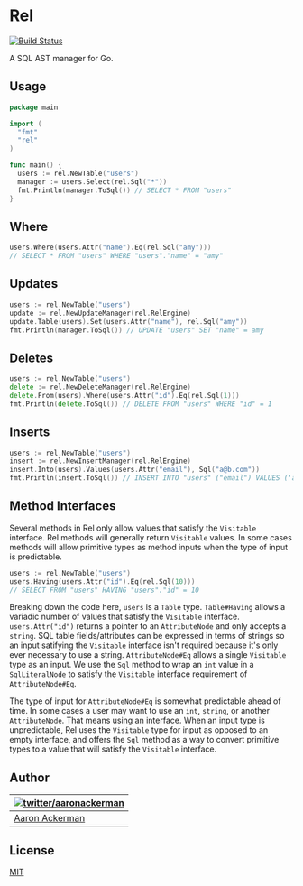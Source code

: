 # Rel

[![Build Status](https://travis-ci.org/aackerman/rel.png?branch=master)](https://travis-ci.org/aackerman/rel)

A SQL AST manager for Go.

## Usage

```go
package main

import (
  "fmt"
  "rel"
)

func main() {
  users := rel.NewTable("users")
  manager := users.Select(rel.Sql("*"))
  fmt.Println(manager.ToSql()) // SELECT * FROM "users"
}
```

## Where

```go
users.Where(users.Attr("name").Eq(rel.Sql("amy")))
// SELECT * FROM "users" WHERE "users"."name" = "amy"
```

## Updates

```go
users := rel.NewTable("users")
update := rel.NewUpdateManager(rel.RelEngine)
update.Table(users).Set(users.Attr("name"), rel.Sql("amy"))
fmt.Println(manager.ToSql()) // UPDATE "users" SET "name" = amy
```

## Deletes

```go
users := rel.NewTable("users")
delete := rel.NewDeleteManager(rel.RelEngine)
delete.From(users).Where(users.Attr("id").Eq(rel.Sql(1)))
fmt.Println(delete.ToSql()) // DELETE FROM "users" WHERE "id" = 1
```

## Inserts

```go
users := rel.NewTable("users")
insert := rel.NewInsertManager(rel.RelEngine)
insert.Into(users).Values(users.Attr("email"), Sql("a@b.com"))
fmt.Println(insert.ToSql()) // INSERT INTO "users" ("email") VALUES ('a@b.com')
```

## Method Interfaces

Several methods in Rel only allow values that satisfy the `Visitable` interface. Rel methods will generally return `Visitable` values. In some cases methods will allow primitive types as method inputs when the type of input is predictable.

```go
users := rel.NewTable("users")
users.Having(users.Attr("id").Eq(rel.Sql(10)))
// SELECT FROM "users" HAVING "users"."id" = 10
```

Breaking down the code here, `users` is a `Table` type. `Table#Having` allows a variadic number of values that satisfy the `Visitable` interface. `users.Attr("id")` returns a pointer to an `AttributeNode` and only accepts a `string`. SQL table fields/attributes can be expressed in terms of strings so an input satifying the `Visitable` interface isn't required because it's only ever necessary to use a string. `AttributeNode#Eq` allows a single `Visitable` type as an input. We use the `Sql` method to wrap an `int` value in a `SqlLiteralNode` to satisfy the `Visitable` interface requirement of `AttributeNode#Eq`.

The type of input for `AttributeNode#Eq` is somewhat predictable ahead of time. In some cases a user may want to use an `int`, `string`, or another `AttributeNode`. That means using an interface. When an input type is unpredictable, Rel uses the `Visitable` type for input as opposed to an empty interface, and offers the `Sql` method as a way to convert primitive types to a value that will satisfy the `Visitable` interface.

## Author

| [![twitter/_aaronackerman_](http://gravatar.com/avatar/c73ff9c7e654647b2b339d9e08b52143?s=70)](http://twitter.com/_aaronackerman_ "Follow @_aaronackerman_ on Twitter") |
|---|
| [Aaron Ackerman](https://twitter.com/_aaronackerman_) |

## License

[MIT](https://github.com/aackerman/rel/blob/master/LICENSE.md)
